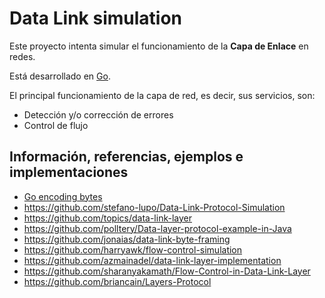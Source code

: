 # Data Link simulation

Este proyecto intenta simular el funcionamiento de la **Capa de Enlace** en
redes.

Está desarrollado en [Go](https://golang.org).

El principal funcionamiento de la capa de red, es decir, sus servicios, son:

- Detección y/o corrección de errores
- Control de flujo

## Información, referencias, ejemplos e implementaciones

- [Go encoding bytes](https://medium.com/learning-the-go-programming-language/encoding-data-with-the-go-binary-package-42c7c0eb3e73)
- https://github.com/stefano-lupo/Data-Link-Protocol-Simulation
- https://github.com/topics/data-link-layer
- https://github.com/polltery/Data-layer-protocol-example-in-Java
- https://github.com/jonaias/data-link-byte-framing
- https://github.com/harryawk/flow-control-simulation
- https://github.com/azmainadel/data-link-layer-implementation
- https://github.com/sharanyakamath/Flow-Control-in-Data-Link-Layer
- https://github.com/briancain/Layers-Protocol
